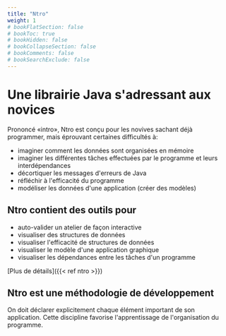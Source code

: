 ```yaml
---
title: "Ntro"
weight: 1
# bookFlatSection: false
# bookToc: true
# bookHidden: false
# bookCollapseSection: false
# bookComments: false
# bookSearchExclude: false
---
```


# Une librairie Java s'adressant aux novices

Prononcé «intro», Ntro est conçu pour les novives sachant déjà programmer, mais éprouvant certaines difficultés à:

* imaginer comment les données sont organisées en mémoire
* imaginer les différentes tâches effectuées par le programme et leurs interdépendances
* décortiquer les messages d'erreurs de Java
* réfléchir à l'efficacité du programme
* modéliser les données d'une application (créer des modèles)


## Ntro contient des outils pour

* auto-valider un atelier de façon interactive
* visualiser des structures de données
* visualiser l'efficacité de structures de données
* visualiser le modèle d'une application graphique
* visualiser les dépendances entre les tâches d'un programme

[Plus de détails]({{< ref ntro >}})

## Ntro est une méthodologie de développement

On doit déclarer explicitement chaque élément important de son application.
Cette discipline favorise l'apprentissage de l'organisation du programme.







